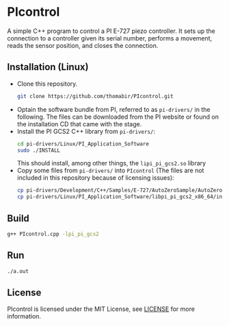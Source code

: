 # PIcontrol
A simple C++ program to control a PI E-727 piezo controller. It sets up the connection to a controller given its serial number, performs a movement, reads the sensor position, and closes the connection.

## Installation (Linux)
- Clone this repository.
  ```sh
  git clone https://github.com/thomabir/PIcontrol.git
  ```
- Optain the software bundle from PI, referred to as `pi-drivers/` in the following.
  The files can be downloaded from the PI website or found on the installation CD that came with the stage.
- Install the PI GCS2 C++ library from `pi-drivers/`:
  ```sh
  cd pi-drivers/Linux/PI_Application_Software
  sudo ./INSTALL
  ```
  This should install, among other things, the `lipi_pi_gcs2.so` library
- Copy some files from `pi-drivers/` into `PIcontrol` (The files are not included in this repository because of licensing issues):
  ```sh
  cp pi-drivers/Development/C++/Samples/E-727/AutoZeroSample/AutoZeroSample.h PIcontrol/
  cp pi-drivers/Linux/PI_Application_Software/libpi_pi_gcs2_x86_64/include/PI_GCS2_DLL.h PIcontrol/
  ```

## Build
```sh
g++ PIcontrol.cpp -lpi_pi_gcs2
```

## Run
```sh
./a.out
```

## License
PIcontrol is licensed under the MIT License, see [LICENSE](LICENSE) for more information.
